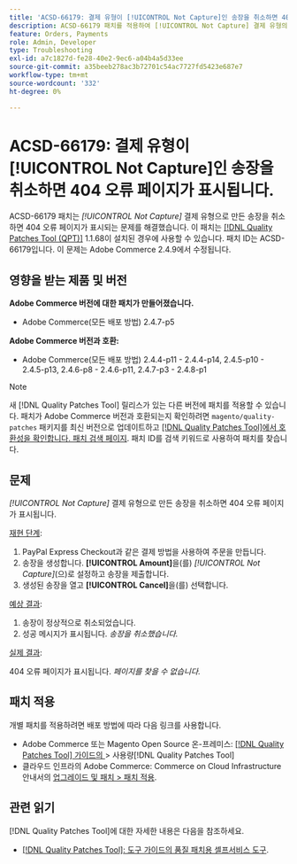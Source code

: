 ```yaml
---
title: 'ACSD-66179: 결제 유형이 [!UICONTROL Not Capture]인 송장을 취소하면 404 오류 페이지가 표시됩니다.'
description: ACSD-66179 패치를 적용하여 [!UICONTROL Not Capture] 결제 유형의 송장을 취소하면 404 오류 페이지가 표시되는 Adobe Commerce 문제를 해결합니다.
feature: Orders, Payments
role: Admin, Developer
type: Troubleshooting
exl-id: a7c1827d-fe28-40e2-9ec6-a04b4a5d33ee
source-git-commit: a35beeb278ac3b72701c54ac7727fd5423e687e7
workflow-type: tm+mt
source-wordcount: '332'
ht-degree: 0%

---
```


# ACSD-66179: 결제 유형이 [!UICONTROL Not Capture]인 송장을 취소하면 404 오류 페이지가 표시됩니다.

ACSD-66179 패치는 *[!UICONTROL Not Capture]* 결제 유형으로 만든 송장을 취소하면 404 오류 페이지가 표시되는 문제를 해결했습니다. 이 패치는 [[!DNL Quality Patches Tool (QPT)]](/help/tools/quality-patches-tool/quality-patches-tool-to-self-serve-quality-patches.md) 1.1.68이 설치된 경우에 사용할 수 있습니다. 패치 ID는 ACSD-66179입니다. 이 문제는 Adobe Commerce 2.4.9에서 수정됩니다.

## 영향을 받는 제품 및 버전

**Adobe Commerce 버전에 대한 패치가 만들어졌습니다.**

* Adobe Commerce(모든 배포 방법) 2.4.7-p5

**Adobe Commerce 버전과 호환:**

* Adobe Commerce(모든 배포 방법) 2.4.4-p11 - 2.4.4-p14, 2.4.5-p10 - 2.4.5-p13, 2.4.6-p8 - 2.4.6-p11, 2.4.7-p3 - 2.4.8-p1

>[!NOTE]
>
>새 [!DNL Quality Patches Tool] 릴리스가 있는 다른 버전에 패치를 적용할 수 있습니다. 패치가 Adobe Commerce 버전과 호환되는지 확인하려면 `magento/quality-patches` 패키지를 최신 버전으로 업데이트하고 [[!DNL Quality Patches Tool]에서 호환성을 확인합니다. 패치 검색 페이지](https://experienceleague.adobe.com/tools/commerce-quality-patches/index.html). 패치 ID를 검색 키워드로 사용하여 패치를 찾습니다.

## 문제

*[!UICONTROL Not Capture]* 결제 유형으로 만든 송장을 취소하면 404 오류 페이지가 표시됩니다.

<u>재현 단계</u>:

1. PayPal Express Checkout과 같은 결제 방법을 사용하여 주문을 만듭니다.
1. 송장을 생성합니다. **[!UICONTROL Amount]**&#x200B;을(를) *[!UICONTROL Not Capture]*(으)로 설정하고 송장을 제출합니다.
1. 생성된 송장을 열고 **[!UICONTROL Cancel]**&#x200B;을(를) 선택합니다.

<u>예상 결과</u>:

1. 송장이 정상적으로 취소되었습니다.
1. 성공 메시지가 표시됩니다. *송장을 취소했습니다.*

<u>실제 결과</u>:

404 오류 페이지가 표시됩니다. *페이지를 찾을 수 없습니다.*

## 패치 적용

개별 패치를 적용하려면 배포 방법에 따라 다음 링크를 사용합니다.

* Adobe Commerce 또는 Magento Open Source 온-프레미스: [[!DNL Quality Patches Tool]  가이드의 ](/help/tools/quality-patches-tool/usage.md)> 사용량[!DNL Quality Patches Tool]
* 클라우드 인프라의 Adobe Commerce: Commerce on Cloud Infrastructure 안내서의 [업그레이드 및 패치 > 패치 적용](https://experienceleague.adobe.com/docs/commerce-cloud-service/user-guide/develop/upgrade/apply-patches.html).

## 관련 읽기

[!DNL Quality Patches Tool]에 대한 자세한 내용은 다음을 참조하세요.

* [[!DNL Quality Patches Tool]: 도구 가이드의 품질 패치용 셀프서비스 도구](/help/tools/quality-patches-tool/quality-patches-tool-to-self-serve-quality-patches.md).
